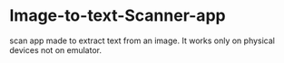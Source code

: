 # Image-to-text-Scanner-app
scan app made to extract text from an image. It works only on physical devices not on emulator.

